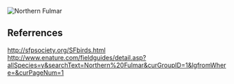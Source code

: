 ![Northern Fulmar](http://imagess3.enature.com/birds/birds_l/bd0601_1l.jpg)

## Referrences
http://sfpsociety.org/SFbirds.html
http://www.enature.com/fieldguides/detail.asp?allSpecies=y&searchText=Northern%20Fulmar&curGroupID=1&lgfromWhere=&curPageNum=1
